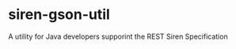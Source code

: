 siren-gson-util
===============

A utility for Java developers supporint the REST Siren Specification
